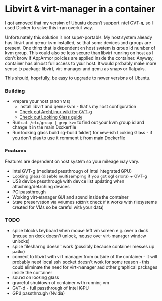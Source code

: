 # Libvirt & virt-manager in a container

I got annoyed that my version of Ubuntu doesn't support Intel GVT-g, so I used Docker to solve this in an overkill way.

Unfortunately this solution is not super-portable. My host system already has libvirt and qemu-kvm installed, so that some devices and groups are present. One thing that is dependent on host system is group id number of kvm group. This could also be less secure than libvirt running on host as I don't know if AppArmor policies are applied inside the container. Anyway, container has almost full access to your host. It would probably make more sense to package libvirt, virt-manager and qemu as snaps or flatpaks.

This should, hopefully, be easy to upgrade to newer versions of Ubuntu.

### Building
- Prepare your host (and VMs)
    - install libvirt and qemu-kvm - that's my host configuration
    - [Check out ArchLinux wiki for GVT-g](https://wiki.archlinux.org/index.php/Intel_GVT-g)
    - [Check out Looking Glass guide](https://looking-glass.hostfission.com/wiki/Installation)
- Run `cat /etc/group | grep kvm` to find out your kvm group id and change it in the main Dockerfile
- Run looking glass build (lg-build folder) for new-ish Looking Glass - if you don't plan to use it comment it from main Dockerfile

### Features

Features are dependent on host system so your mileage may vary.

- Intel GVT-g (mediated passthrough of Intel integrated GPU)
- Looking glass (disable multisampling if you get egl errors) + GVT-g
- USB device passthrough with device list updating when attaching/detaching devices
- PCI passthrough
- Working virt-manager GUI and sound inside the container
- State preservation via volumes (didn't check if it works with filesystems created for VMs so be careful with your data)

### TODO

- spice blocks keyboard when mouse left vm screen e.g. over a dock (mouse on dock doesn't unlock, mouse over virt-manager window unlocks)
- spice filesharing doesn't work (possibly because container messes up paths)
- connect to libvirt with virt manager from outside of the container - it will probably need local ssh, socket doesn't work for some reason - this could eliminate the need for virt-manager and other graphical packages inside the container
- sound on looking glass
- graceful shutdown of container with running vm
- GVT-d - full passthrough of Intel iGPU
- GPU passthrough (Nvidia)
